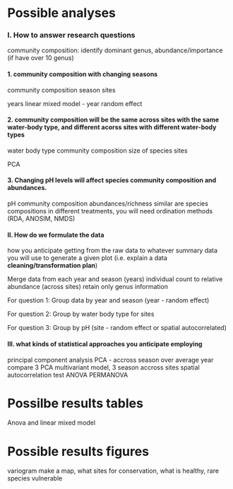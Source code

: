 # Possible analyses
### I. How to answer research questions 
community composition: identify dominant genus, abundance/importance (if have over 10 genus)

#### 1. community composition with changing seasons
community composition 
season
sites

years 
linear mixed model - year random effect 

#### 2. community composition will be the same across sites with the same water-body type, and different acorss sites with different water-body types
water body type
community composition 
size of species 
sites

PCA 

#### 3. Changing pH levels will affect species community composition and abundances.
pH
community composition 
abundances/richness 
similar are species compositions in different treatments, you will need ordination methods (RDA, ANOSIM, NMDS)


#### II. How do we formulate the data

how you anticipate getting from the raw data to whatever summary data you will use to generate a given plot 
(i.e. explain a data **cleaning/transformation plan**)

Merge data from each year and season (years)
individual count to relative abundance (across sites)
retain only genus information 

For question 1: 
Group data by year and season (year - random effect)

For question 2: 
Group by water body type for sites 

For question 3:
Group by pH (site - random effect or spatial autocorrelated)

#### III. what kinds of statistical approaches you anticipate employing
principal component analysis 
PCA - accross season over average year 
compare 3 PCA 
multivariant model, 3 season accross sites 
spatial autocorrelation test 
ANOVA 
PERMANOVA 


# Possilbe results tables
Anova and linear mixed model 


# Possible results figures 
variogram 
make a map, what sites for conservation, what is healthy, rare species vulnerable 





